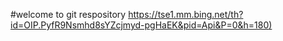 #welcome to git respository
[https://tse1.mm.bing.net/th?id=OIP.PyfR9Nsmhd8sYZcjmyd-pgHaEK&pid=Api&P=0&h=180)](https://github.com/user-attachments/assets/72dc35b7-68e3-4cb3-9b99-77095ca4173f)
